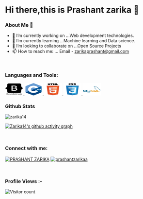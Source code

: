 # Hi there,this is Prashant zarika 👋

<h3> About Me 💬</h3>


- 🔭 I’m currently working on ...Web development technologies.
- 🌱 I’m currently learning ...Machine learning and Data science.
- 👯 I’m looking to collaborate on ...Open Source Projects
- 📫 How to reach me: ...  Email - zarikaprashant@gmail.com
<br>

<h3 align="left">Languages and Tools:</h3>
<a href="https://getbootstrap.com" target="_blank" rel="noreferrer">
    <img src="https://raw.githubusercontent.com/devicons/devicon/master/icons/bootstrap/bootstrap-plain-wordmark.svg"
      alt="bootstrap" width="60" height="40" /> </a>
<a href="https://www.w3schools.com/cpp/" target="_blank" rel="noreferrer">
    <img src="https://raw.githubusercontent.com/devicons/devicon/master/icons/cplusplus/cplusplus-original.svg"
      alt="cplusplus" width="60" height="40" /> </a> 
      <a href="https://www.w3.org/html/" target="_blank" rel="noreferrer"> <img
      src="https://raw.githubusercontent.com/devicons/devicon/master/icons/html5/html5-original-wordmark.svg"
      alt="html5" width="60" height="40" /> </a>
<a href="https://www.w3schools.com/css/" target="_blank"
    rel="noreferrer"> <img
      src="https://raw.githubusercontent.com/devicons/devicon/master/icons/css3/css3-original-wordmark.svg" alt="css3"
      width="60" height="40" /> </a>
      <a href="https://www.mysql.com/" target="_blank" rel="noreferrer"> <img
      src="https://raw.githubusercontent.com/devicons/devicon/master/icons/mysql/mysql-original-wordmark.svg"
      alt="mysql" width="60" height="40" /> </a>


    
        

<h3> Github Stats</h3>
<img src="https://github-readme-stats.vercel.app/api?username=Zarika14&show_icons=true&theme=cobalt" alt="zarika14" /><br>


[![Zarika14's github activity graph](https://activity-graph.herokuapp.com/graph?username=Zarika14&theme=rouge)](https://github.com/Zarika14/github-readme-activity-graph)


<br>

<h3> <b>Connect with me:</b></h3>
<p>
  <a href="https://www.linkedin.com/in/prashant-zarika-2b2622221/" target="blank"><img align="center"
      src="https://raw.githubusercontent.com/rahuldkjain/github-profile-readme-generator/master/src/images/icons/Social/linked-in-alt.svg"
      alt="PRASHANT ZARIKA" height="30" width="60" /></a>
  <a href="https://instagram.com/prashantzarikaa" target="blank"><img align="center"
      src="https://raw.githubusercontent.com/rahuldkjain/github-profile-readme-generator/master/src/images/icons/Social/instagram.svg"
      alt="prashantzarikaa" height="30" width="60" /></a>
 
</p>

<br>

<p align="right"> <h3>Profile Views :-</h3> <img src="https://komarev.com/ghpvc/?username=seerat16&label=Profile%20views&color=0e75b6&style=flat"
    alt="Visitor count" /> 
  </p>
